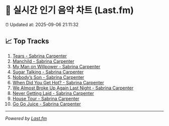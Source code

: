 # 🎵 실시간 인기 음악 차트 (Last.fm)

⏰ Updated at: 2025-09-06 21:11:32

## 📈 Top Tracks

1. [Tears - Sabrina Carpenter](https://www.last.fm/music/Sabrina+Carpenter/_/Tears)
2. [Manchild - Sabrina Carpenter](https://www.last.fm/music/Sabrina+Carpenter/_/Manchild)
3. [My Man on Willpower - Sabrina Carpenter](https://www.last.fm/music/Sabrina+Carpenter/_/My+Man+on+Willpower)
4. [Sugar Talking - Sabrina Carpenter](https://www.last.fm/music/Sabrina+Carpenter/_/Sugar+Talking)
5. [Nobody’s Son - Sabrina Carpenter](https://www.last.fm/music/Sabrina+Carpenter/_/Nobody%E2%80%99s+Son)
6. [When Did You Get Hot? - Sabrina Carpenter](https://www.last.fm/music/Sabrina+Carpenter/_/When+Did+You+Get+Hot%3F)
7. [We Almost Broke Up Again Last Night - Sabrina Carpenter](https://www.last.fm/music/Sabrina+Carpenter/_/We+Almost+Broke+Up+Again+Last+Night)
8. [Never Getting Laid - Sabrina Carpenter](https://www.last.fm/music/Sabrina+Carpenter/_/Never+Getting+Laid)
9. [House Tour - Sabrina Carpenter](https://www.last.fm/music/Sabrina+Carpenter/_/House+Tour)
10. [Go Go Juice - Sabrina Carpenter](https://www.last.fm/music/Sabrina+Carpenter/_/Go+Go+Juice)

---
*Powered by [Last.fm](https://www.last.fm)*
